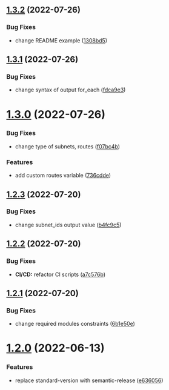 ## [1.3.2](https://github.com/cktf/terraform-hcloud-network/compare/1.3.1...1.3.2) (2022-07-26)


### Bug Fixes

* change README example ([1308bd5](https://github.com/cktf/terraform-hcloud-network/commit/1308bd5e0dff0226cd99821bd89d575c9f120481))

## [1.3.1](https://github.com/cktf/terraform-hcloud-network/compare/1.3.0...1.3.1) (2022-07-26)


### Bug Fixes

* change syntax of output for_each ([fdca9e3](https://github.com/cktf/terraform-hcloud-network/commit/fdca9e36551779146629554029aecf1b9b9f1a0c))

# [1.3.0](https://github.com/cktf/terraform-hcloud-network/compare/1.2.3...1.3.0) (2022-07-26)


### Bug Fixes

* change type of subnets, routes ([f07bc4b](https://github.com/cktf/terraform-hcloud-network/commit/f07bc4b7875897a8060c8391e19591446c1568a8))


### Features

* add custom routes variable ([736cdde](https://github.com/cktf/terraform-hcloud-network/commit/736cdde76eadf6e607d5fa037c5abf7768d013ac))

## [1.2.3](https://github.com/cktf/terraform-hcloud-network/compare/1.2.2...1.2.3) (2022-07-20)


### Bug Fixes

* change subnet_ids output value ([b4fc9c5](https://github.com/cktf/terraform-hcloud-network/commit/b4fc9c5b215d7d56a5ca70c2352c15d43b03884e))

## [1.2.2](https://github.com/cktf/terraform-hcloud-network/compare/1.2.1...1.2.2) (2022-07-20)


### Bug Fixes

* **CI/CD:** refactor CI scripts ([a7c576b](https://github.com/cktf/terraform-hcloud-network/commit/a7c576bd101cdc55e056c0aed22776b677a1f7fc))

## [1.2.1](https://github.com/cktf/terraform-hcloud-network/compare/1.2.0...1.2.1) (2022-07-20)


### Bug Fixes

* change required modules constraints ([6b1e50e](https://github.com/cktf/terraform-hcloud-network/commit/6b1e50e226b0404162e938c8e686e873d039b536))

# [1.2.0](https://github.com/cktf/terraform-hcloud-network/compare/1.1.0...1.2.0) (2022-06-13)


### Features

* replace standard-version with semantic-release ([e636056](https://github.com/cktf/terraform-hcloud-network/commit/e63605660e737616977715f5fa7dffa7c2a25fd4))
